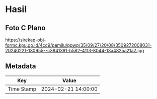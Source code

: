 # Hasil

## Foto C Plano

https://sirekap-obj-formc.kpu.go.id/4cc9/pemilu/ppwp/35/09/27/20/08/3509272008031-20240221-130955--c3841391-b582-4113-8044-13a4825a21a2.jpg


## Metadata

| Key        | Value               |
| ---------- | ------------------- |
| Time Stamp | 2024-02-21 14:00:00 |




